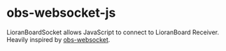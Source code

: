 # obs-websocket-js

LioranBoardSocket allows JavaScript to connect to LioranBoard Receiver. 
Heavily inspired by <a href="https://github.com/Palakis/obs-websocket">obs-websocket</a>. 